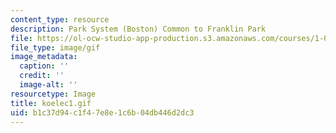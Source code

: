 ```yaml
---
content_type: resource
description: Park System (Boston) Common to Franklin Park
file: https://ol-ocw-studio-app-production.s3.amazonaws.com/courses/1-012-introduction-to-civil-engineering-design-spring-2002/b1c37d94c1f47e8e1c6b04db446d2dc3_koelec1.gif
file_type: image/gif
image_metadata:
  caption: ''
  credit: ''
  image-alt: ''
resourcetype: Image
title: koelec1.gif
uid: b1c37d94-c1f4-7e8e-1c6b-04db446d2dc3
---
```

